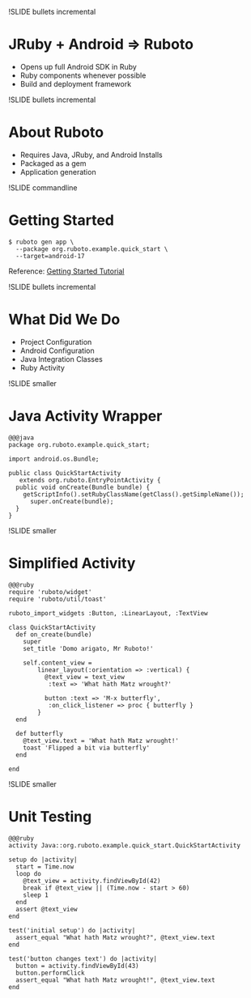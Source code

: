 !SLIDE bullets incremental
# JRuby + Android => Ruboto
* Opens up full Android SDK in Ruby
* Ruby components whenever possible
* Build and deployment framework

!SLIDE bullets incremental
# About Ruboto
 * Requires Java, JRuby, and Android Installs
 * Packaged as a gem
 * Application generation

!SLIDE commandline
# Getting Started

    $ ruboto gen app \
      --package org.ruboto.example.quick_start \
      --target=android-17


Reference: [Getting Started Tutorial](https://github.com/ruboto/ruboto/wiki/Setting-Up-a-Ruboto-Development-Environment)

!SLIDE bullets incremental
# What Did We Do
 * Project Configuration
 * Android Configuration
 * Java Integration Classes
 * Ruby Activity

!SLIDE smaller
# Java Activity Wrapper

    @@@java
    package org.ruboto.example.quick_start;

    import android.os.Bundle;

    public class QuickStartActivity 
       extends org.ruboto.EntryPointActivity {
      public void onCreate(Bundle bundle) {
        getScriptInfo().setRubyClassName(getClass().getSimpleName());
          super.onCreate(bundle);
      }
    }

!SLIDE smaller
# Simplified Activity

    @@@ruby
    require 'ruboto/widget'
    require 'ruboto/util/toast'

    ruboto_import_widgets :Button, :LinearLayout, :TextView

    class QuickStartActivity
      def on_create(bundle)
        super
        set_title 'Domo arigato, Mr Ruboto!'

        self.content_view =
            linear_layout(:orientation => :vertical) {
              @text_view = text_view 
               :text => 'What hath Matz wrought?'
    
              button :text => 'M-x butterfly', 
               :on_click_listener => proc { butterfly }
            }
      end

      def butterfly
        @text_view.text = 'What hath Matz wrought!'
        toast 'Flipped a bit via butterfly'
      end

    end

!SLIDE smaller
# Unit Testing

    @@@ruby
    activity Java::org.ruboto.example.quick_start.QuickStartActivity

    setup do |activity|
      start = Time.now
      loop do
        @text_view = activity.findViewById(42)
        break if @text_view || (Time.now - start > 60)
        sleep 1
      end
      assert @text_view
    end

    test('initial setup') do |activity|
      assert_equal "What hath Matz wrought?", @text_view.text
    end

    test('button changes text') do |activity|
      button = activity.findViewById(43)
      button.performClick
      assert_equal "What hath Matz wrought!", @text_view.text
    end
